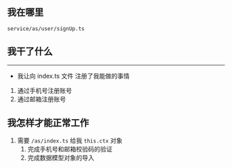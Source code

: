 ## 我在哪里

`service/as/user/signUp.ts`

## 我干了什么

--------------------------

- 我让向 index.ts 文件 注册了我能做的事情

1. 通过手机号注册账号
2. 通过邮箱注册账号

## 我怎样才能正常工作

1. 需要 `/as/index.ts` 给我 `this.ctx` 对象
   1. 完成手机号和邮箱校验码的验证
   2. 完成数据模型对象的导入

